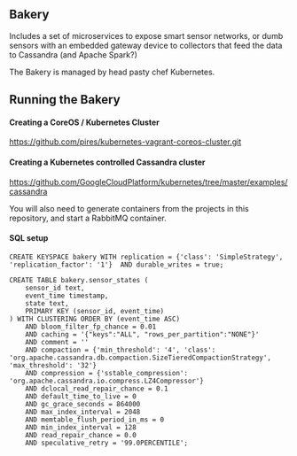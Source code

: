 ## Bakery

Includes a set of microservices to expose smart sensor networks, 
or dumb sensors with an embedded gateway device to collectors that feed the
data to Cassandra (and Apache Spark?)

The Bakery is managed by head pasty chef Kubernetes.

## Running the Bakery

#### Creating a CoreOS / Kubernetes Cluster
https://github.com/pires/kubernetes-vagrant-coreos-cluster.git

#### Creating a Kubernetes controlled Cassandra cluster
https://github.com/GoogleCloudPlatform/kubernetes/tree/master/examples/cassandra

You will also need to generate containers from the projects in this repository,
and start a RabbitMQ container.

#### SQL setup

```
CREATE KEYSPACE bakery WITH replication = {'class': 'SimpleStrategy', 'replication_factor': '1'}  AND durable_writes = true;

CREATE TABLE bakery.sensor_states (
    sensor_id text,
    event_time timestamp,
    state text,
    PRIMARY KEY (sensor_id, event_time)
) WITH CLUSTERING ORDER BY (event_time ASC)
    AND bloom_filter_fp_chance = 0.01
    AND caching = '{"keys":"ALL", "rows_per_partition":"NONE"}'
    AND comment = ''
    AND compaction = {'min_threshold': '4', 'class': 'org.apache.cassandra.db.compaction.SizeTieredCompactionStrategy', 'max_threshold': '32'}
    AND compression = {'sstable_compression': 'org.apache.cassandra.io.compress.LZ4Compressor'}
    AND dclocal_read_repair_chance = 0.1
    AND default_time_to_live = 0
    AND gc_grace_seconds = 864000
    AND max_index_interval = 2048
    AND memtable_flush_period_in_ms = 0
    AND min_index_interval = 128
    AND read_repair_chance = 0.0
    AND speculative_retry = '99.0PERCENTILE';
```